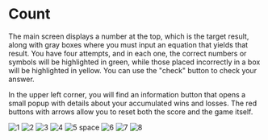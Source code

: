 # Count

The main screen displays a number at the top, which is the target result, along with gray boxes where you must input an equation that yields that result. You have four attempts, and in each one, the correct numbers or symbols will be highlighted in green, while those placed incorrectly in a box will be highlighted in yellow. You can use the "check" button to check your answer.

In the upper left corner, you will find an information button that opens a small popup with details about your accumulated wins and losses. The red buttons with arrows allow you to reset both the score and the game itself.

![1](photos_readme/Imagen1)
![2](photos_readme/Imagen2)
![3](photos_readme/Imagen3)
![4](photos_readme/Imagen4)
![5](photos_readme/Imagen5)
space
![6](photos_readme/Imagen6)
![7](photos_readme/Imagen7)
![8](photos_readme/Imagen8)

